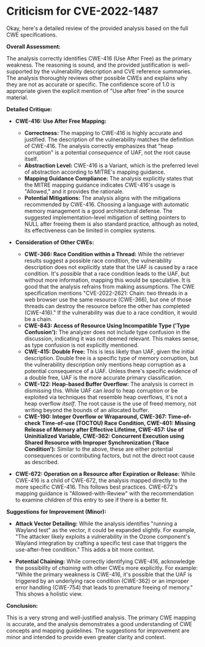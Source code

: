 # Criticism for CVE-2022-1487

Okay, here's a detailed review of the provided analysis based on the full CWE specifications.

**Overall Assessment:**

The analysis correctly identifies CWE-416 (Use After Free) as the primary weakness. The reasoning is sound, and the provided justification is well-supported by the vulnerability description and CVE reference summaries. The analysis thoroughly reviews other possible CWEs and explains why they are not as accurate or specific. The confidence score of 1.0 is appropriate given the explicit mention of "Use after free" in the source material.

**Detailed Critique:**

*   **CWE-416: Use After Free Mapping:**
    *   **Correctness:** The mapping to CWE-416 is highly accurate and justified. The description of the vulnerability matches the definition of CWE-416. The analysis correctly emphasizes that "heap corruption" is a potential *consequence* of UAF, not the root cause itself.
    *   **Abstraction Level:** CWE-416 is a Variant, which is the preferred level of abstraction according to MITRE's mapping guidance.
    *   **Mapping Guidance Compliance:** The analysis explicitly states that the MITRE mapping guidance indicates CWE-416's usage is "Allowed," and it provides the rationale.
    *   **Potential Mitigations:**  The analysis aligns with the mitigations recommended by CWE-416.  Choosing a language with automatic memory management is a good architectural defense. The suggested implementation-level mitigation of setting pointers to NULL after freeing them is also standard practice, although as noted, its effectiveness can be limited in complex systems.

*   **Consideration of Other CWEs:**

    *   **CWE-366: Race Condition within a Thread:** While the retriever results suggest a possible race condition, the vulnerability description does not explicitly state that the UAF is caused by a race condition.  It's *possible* that a race condition leads to the UAF, but without more information, mapping this would be speculative. It is good that the analysis refrains from making assumptions. The CWE specification mentions "CVE-2022-2621: Chain: two threads in a web browser use the same resource (CWE-366), but one of those threads can destroy the resource before the other has completed (CWE-416)." If the vulnerability was due to a race condition, it would be a chain.
    *   **CWE-843: Access of Resource Using Incompatible Type ('Type Confusion'):** The analyzer does not include type confusion in the discussion, indicating it was not deemed relevant. This makes sense, as type confusion is not explicitly mentioned.
    *   **CWE-415: Double Free:** This is less likely than UAF, given the initial description.  Double free is a specific type of memory corruption, but the vulnerability description only mentions heap corruption as a potential consequence of a UAF.  Unless there's specific evidence of a double free, UAF is the more accurate primary classification.
    *   **CWE-122: Heap-based Buffer Overflow:** The analysis is correct in dismissing this. While UAF can *lead* to heap corruption or be exploited via techniques that resemble heap overflows, it's not a heap overflow *itself*. The root cause is the use of freed memory, not writing beyond the bounds of an allocated buffer.
    *   **CWE-190: Integer Overflow or Wraparound, CWE-367: Time-of-check Time-of-use (TOCTOU) Race Condition, CWE-401: Missing Release of Memory after Effective Lifetime, CWE-457: Use of Uninitialized Variable, CWE-362: Concurrent Execution using Shared Resource with Improper Synchronization ('Race Condition'):** Similar to the above, these are either potential consequences or contributing factors, but not the direct root cause as described.

*   **CWE-672: Operation on a Resource after Expiration or Release:** While CWE-416 is a child of CWE-672, the analysis mapped directly to the more specific CWE-416. This follows best practices. CWE-672's mapping guidance is "Allowed-with-Review" with the recommendation to examine children of this entry to see if there is a better fit.

**Suggestions for Improvement (Minor):**

*   **Attack Vector Detailing:** While the analysis identifies "running a Wayland test" as the vector, it could be expanded slightly. For example, "The attacker likely exploits a vulnerability in the Ozone component's Wayland integration by crafting a specific test case that triggers the use-after-free condition." This adds a bit more context.

*   **Potential Chaining:** While correctly identifying CWE-416, acknowledge the possibility of *chaining* with other CWEs more explicitly. For example: "While the primary weakness is CWE-416, it's possible that the UAF is triggered by an underlying race condition (CWE-362) or an improper error handling (CWE-754) that leads to premature freeing of memory." This shows a holistic view.

**Conclusion:**

This is a very strong and well-justified analysis. The primary CWE mapping is accurate, and the analysis demonstrates a good understanding of CWE concepts and mapping guidelines. The suggestions for improvement are minor and intended to provide even greater clarity and context.
